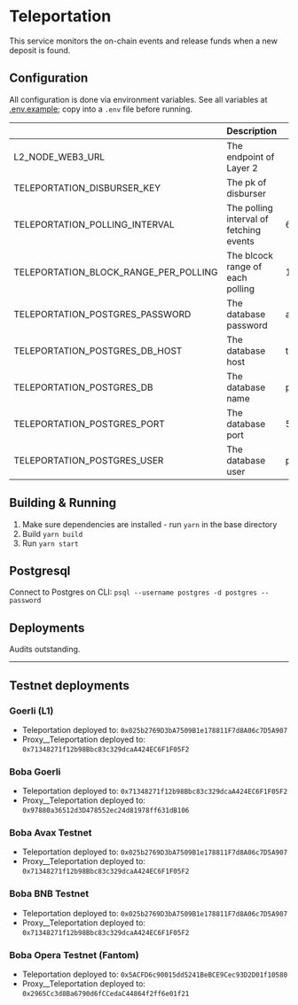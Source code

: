 # Teleportation

This service monitors the on-chain events and release funds when a new deposit is found.

## Configuration

All configuration is done via environment variables. See all variables at [.env.example](.env.example); copy into a `.env` file before running.

|                                       | Description                             | Default          |
|---------------------------------------|-----------------------------------------|------------------|
| L2_NODE_WEB3_URL                      | The endpoint of Layer 2                 |                  |
| TELEPORTATION_DISBURSER_KEY           | The pk of disburser                     |                  |
| TELEPORTATION_POLLING_INTERVAL        | The polling interval of fetching events | 60s              |
| TELEPORTATION_BLOCK_RANGE_PER_POLLING | The blcock range of each polling        | 1000             |
| TELEPORTATION_POSTGRES_PASSWORD       | The database password                   | abcdef           |
| TELEPORTATION_POSTGRES_DB_HOST        | The database host                       | teleportation_db |
| TELEPORTATION_POSTGRES_DB             | The database name                       | postgres         |
| TELEPORTATION_POSTGRES_PORT           | The database port                       | 5432             |
| TELEPORTATION_POSTGRES_USER           | The database user                       | postgres         |

## Building & Running

1. Make sure dependencies are installed - run `yarn` in the base directory
2. Build `yarn build`
3. Run `yarn start`

## Postgresql

Connect to Postgres on CLI:
`psql --username postgres -d postgres --password`


## Deployments

Audits outstanding.

---

## Testnet deployments

### Goerli (L1)
- Teleportation deployed to: `0x025b2769D3bA7509B1e178811F7d8A06c7D5A907`
- Proxy__Teleportation deployed to: `0x71348271f12b98Bbc83c329dcaA424EC6F1F05F2`

### Boba Goerli
- Teleportation deployed to: `0x71348271f12b98Bbc83c329dcaA424EC6F1F05F2`
- Proxy__Teleportation deployed to: `0x97880a36512d3D478552ec24d81978ff631dB106`

### Boba Avax Testnet
- Teleportation deployed to: `0x025b2769D3bA7509B1e178811F7d8A06c7D5A907`
- Proxy__Teleportation deployed to: `0x71348271f12b98Bbc83c329dcaA424EC6F1F05F2`

### Boba BNB Testnet
- Teleportation deployed to: `0x025b2769D3bA7509B1e178811F7d8A06c7D5A907`
- Proxy__Teleportation deployed to: `0x71348271f12b98Bbc83c329dcaA424EC6F1F05F2`

### Boba Opera Testnet (Fantom)
- Teleportation deployed to: `0x5ACFD6c90015dd5241BeBCE9Cec93D2D01f10580`
- Proxy__Teleportation deployed to: `0x2965Cc3d8Ba6790d6fCCedaC44864f2ff6e01f21`
